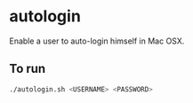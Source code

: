 # autologin
Enable a user to auto-login himself in Mac OSX.

## To run

```bash
./autologin.sh <USERNAME> <PASSWORD>
```
